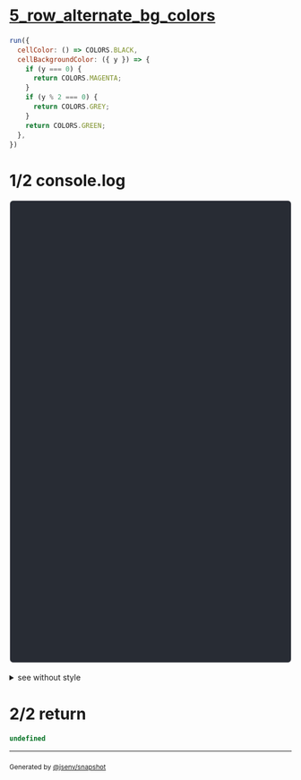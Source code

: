 # [5_row_alternate_bg_colors](../../table_head.test.mjs#L250)

```js
run({
  cellColor: () => COLORS.BLACK,
  cellBackgroundColor: ({ y }) => {
    if (y === 0) {
      return COLORS.MAGENTA;
    }
    if (y % 2 === 0) {
      return COLORS.GREY;
    }
    return COLORS.GREEN;
  },
})
```

# 1/2 console.log

![img](console.log.svg)

<details>
  <summary>see without style</summary>

```console
--- a ---
┌───────┬─────┬────────┐
│ name  │ age │ status │
├───────┼─────┼────────┤
│ dam   │ 35  │ ✅     │
│ flore │ 30  │ 🚀     │
└───────┴─────┴────────┘

--- a_rounded ---
╭───────┬─────┬────────╮
│ name  │ age │ status │
├───────┼─────┼────────┤
│ dam   │ 35  │ ✅     │
│ flore │ 30  │ 🚀     │
╰───────┴─────┴────────╯

--- a_double ---
┌───────┬─────┬────────┐
│ name  │ age │ status │
╞═══════╪═════╪════════╡
│ dam   │ 35  │ ✅     │
│ flore │ 30  │ 🚀     │
└───────┴─────┴────────┘

--- a_double_rounded ---
╭───────┬─────┬────────╮
│ name  │ age │ status │
╞═══════╪═════╪════════╡
│ dam   │ 35  │ ✅     │
│ flore │ 30  │ 🚀     │
╰───────┴─────┴────────╯

--- b ---
 name  │ age │ status 
───────┼─────┼────────
 dam   │ 35  │ ✅     
 flore │ 30  │ 🚀     

--- b_double ---
 name  │ age │ status 
═══════╪═════╪════════
 dam   │ 35  │ ✅     
 flore │ 30  │ 🚀     

--- product ---
             ┌──────┬─────────┐
             │ free │ premium │
             └──────┼─────────┤
┌───────────┐       │         │
│ feature a │  ✔    │ ✔       │
├───────────┼───────┼─────────┤
│ feature b │  ✖    │ ✔       │
└───────────┴───────┴─────────┘

```

</details>


# 2/2 return

```js
undefined
```

---

<sub>
  Generated by <a href="https://github.com/jsenv/core/tree/main/packages/independent/snapshot">@jsenv/snapshot</a>
</sub>
